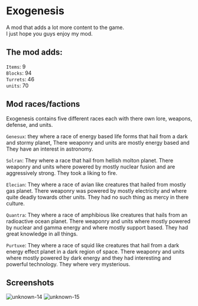 # Exogenesis
A mod that adds a lot more content to the game.
<br>I just hope you guys enjoy my mod.


## The mod adds: 
`Items`: 9
<br>`Blocks`: 94
<br>`Turrets`: 46
<br>`units`: 70

## Mod races/factions 
Exogenesis contains five different races each with there own lore, weapons, defense, and units.

`Genesux`: they where a race of energy based life forms that hail from a dark and stormy planet, There weaponry and units are mostly energy based and They have an interest in astronomy.

`Solran`: They where a race that hail from hellish molton planet. There weaponry and units where powered by mostly nuclear fusion and are aggressively strong. They took a liking to fire.

`Elecian`: They where a race of avian like creatures that hailed from mostly gas planet. There weaponry was powered by mostly electricity and where quite deadly towards other units. They had no such thing as mercy in there culture.

`Quantra`: They where a race of amphibious like creatures that hails from an radioactive ocean planet. There weaponry and units where mostly powered by nuclear and gamma energy and where mostly support based. They had great knowledge in all things.

`Purtuxe`: They where a race of squid like creatures that hail from a dark energy effect planet in a dark region of space. There weaponry and units where mostly powered by dark energy and they had interesting and powerful technology. They where very mysterious.

## Screenshots
![unknown-14](https://user-images.githubusercontent.com/68311340/118233805-7227c080-b460-11eb-99cd-5ab35cecb273.png)
![unknown-15](https://user-images.githubusercontent.com/68311340/118233809-7358ed80-b460-11eb-8077-b3304aab2e0d.png)

